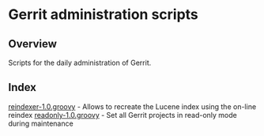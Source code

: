 Gerrit administration scripts
=============================

Overview
--------
Scripts for the daily administration of Gerrit.

Index
-----
[reindexer-1.0.groovy](/admin/reindexer-1.0.groovy) - Allows to recreate the Lucene index using the on-line reindex
[readonly-1.0.groovy](/admin/readonly-1.0.groovy) - Set all Gerrit projects in read-only mode during maintenance
